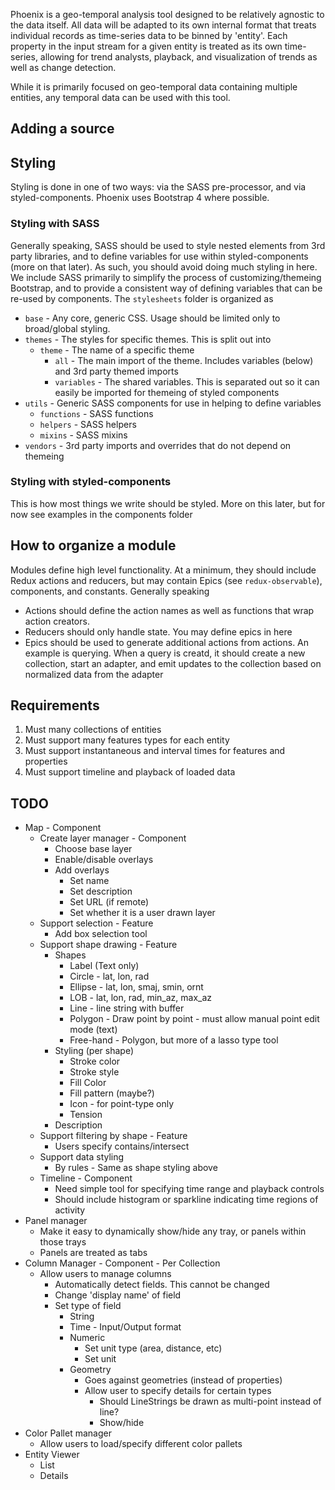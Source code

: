 Phoenix is a geo-temporal analysis tool designed to be relatively agnostic to the data itself. 
All data will be adapted to its own internal format that treats individual records as time-series
data to be binned by 'entity'. Each property in the input stream for a given entity is treated as
its own time-series, allowing for trend analysts, playback, and visualization of trends as well
as change detection.

While it is primarily focused on geo-temporal data containing multiple entities, any temporal data
can be used with this tool. 

## Adding a source

## Styling

Styling is done in one of two ways: via the SASS pre-processor, and via styled-components. Phoenix 
uses Bootstrap 4 where possible. 

### Styling with SASS

Generally speaking, SASS should be used to style nested elements from 3rd party libraries, and to
define variables for use within styled-components (more on that later). As such, you should avoid
doing much styling in here. We include SASS primarily to simplify the process of customizing/themeing
Bootstrap, and to provide a consistent way of defining variables that can be re-used by components.
The `stylesheets` folder is organized as

- `base` - Any core, generic CSS. Usage should be limited only to broad/global styling.
- `themes` - The styles for specific themes. This is split out into
  - `theme` - The name of a specific theme
    - `all` - The main import of the theme. Includes variables (below) and 3rd party themed imports
    - `variables` - The shared variables. This is separated out so it can easily be imported for themeing of styled components
- `utils` - Generic SASS components for use in helping to define variables 
  - `functions` - SASS functions
  - `helpers` - SASS helpers    
  - `mixins` - SASS mixins
- `vendors` - 3rd party imports and overrides that do not depend on themeing 

### Styling with styled-components

This is how most things we write should be styled. More on this later, but for now see examples 
in the components folder

## How to organize a module

Modules define high level functionality. At a minimum, they should include Redux actions and reducers,
but may contain Epics (see `redux-observable`), components, and constants. Generally speaking

- Actions should define the action names as well as functions that wrap action creators.
- Reducers should only handle state. You may define epics in here
- Epics should be used to generate additional actions from actions. An example is querying. When a query is creatd, it should create a new collection, start an adapter, and emit updates to the collection based on normalized data from the adapter

## Requirements

1. Must many collections of entities
2. Must support many features types for each entity
3. Must support instantaneous and interval times for features and properties
4. Must support timeline and playback of loaded data

## TODO

- Map - Component
  - Create layer manager - Component
    - Choose base layer
    - Enable/disable overlays
    - Add overlays
      - Set name
      - Set description
      - Set URL (if remote)
      - Set whether it is a user drawn layer
  - Support selection - Feature
    - Add box selection tool
  - Support shape drawing - Feature
    - Shapes
      - Label (Text only)
      - Circle - lat, lon, rad
      - Ellipse - lat, lon, smaj, smin, ornt
      - LOB - lat, lon, rad, min_az, max_az
      - Line - line string with buffer
      - Polygon - Draw point by point - must allow manual point edit mode (text)
      - Free-hand - Polygon, but more of a lasso type tool
    - Styling (per shape)
      - Stroke color
      - Stroke style
      - Fill Color
      - Fill pattern (maybe?)
      - Icon - for point-type only
      - Tension
    - Description
  - Support filtering by shape - Feature
    - Users specify contains/intersect
  - Support data styling
    - By rules - Same as shape styling above
  - Timeline - Component
    - Need simple tool for specifying time range and playback controls
    - Should include histogram or sparkline indicating time regions of activity
- Panel manager
  - Make it easy to dynamically show/hide any tray, or panels within those trays
  - Panels are treated as tabs
- Column Manager - Component - Per Collection
  - Allow users to manage columns
    - Automatically detect fields. This cannot be changed
    - Change 'display name' of field
    - Set type of field
      - String
      - Time - Input/Output format
      - Numeric
        - Set unit type (area, distance, etc)
        - Set unit
      - Geometry
        - Goes against geometries (instead of properties)
        - Allow user to specify details for certain types
          - Should LineStrings be drawn as multi-point instead of line?
          - Show/hide
- Color Pallet manager
  - Allow users to load/specify different color pallets
- Entity Viewer
  - List
  - Details

